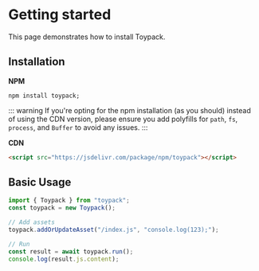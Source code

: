 # Getting started

This page demonstrates how to install Toypack.

## Installation

**NPM**

```shell
npm install toypack;
```

::: warning
If you're opting for the npm installation (as you should) instead of using the CDN version, please ensure you add polyfills for `path`, `fs`, `process`, and `Buffer` to avoid any issues.
:::

**CDN**

```html
<script src="https://jsdelivr.com/package/npm/toypack"></script>
```

## Basic Usage

```ts
import { Toypack } from "toypack";
const toypack = new Toypack();

// Add assets
toypack.addOrUpdateAsset("/index.js", "console.log(123);");

// Run
const result = await toypack.run();
console.log(result.js.content);
```
